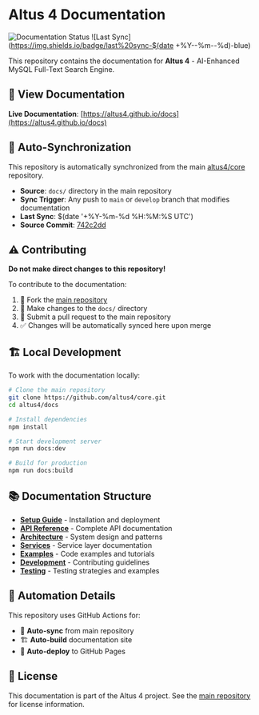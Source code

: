 # Altus 4 Documentation

![Documentation Status](https://img.shields.io/badge/docs-auto--synced-brightgreen)
![Last Sync](https://img.shields.io/badge/last%20sync-$(date +%Y--%m--%d)-blue)

This repository contains the documentation for **Altus 4** - AI-Enhanced MySQL Full-Text Search Engine.

## 📖 View Documentation

**Live Documentation**: [https://altus4.github.io/docs](https://altus4.github.io/docs)

## 🔄 Auto-Synchronization

This repository is automatically synchronized from the main [altus4/core](https://github.com/altus4/core) repository.

- **Source**: `docs/` directory in the main repository
- **Sync Trigger**: Any push to `main` or `develop` branch that modifies documentation
- **Last Sync**: $(date '+%Y-%m-%d %H:%M:%S UTC')
- **Source Commit**: [742c2dd](https://github.com/altus4/core/commit/742c2dd4e39561046673837f9cc94d936046c071)

## ⚠️ Contributing

**Do not make direct changes to this repository!**

To contribute to the documentation:

1. 🍴 Fork the [main repository](https://github.com/altus4/core)
2. 📝 Make changes to the `docs/` directory
3. 🔀 Submit a pull request to the main repository
4. ✅ Changes will be automatically synced here upon merge

## 🏗️ Local Development

To work with the documentation locally:

```bash
# Clone the main repository
git clone https://github.com/altus4/core.git
cd altus4/docs

# Install dependencies
npm install

# Start development server
npm run docs:dev

# Build for production
npm run docs:build
```

## 📚 Documentation Structure

- **[Setup Guide](./setup/)** - Installation and deployment
- **[API Reference](./api/)** - Complete API documentation
- **[Architecture](./architecture/)** - System design and patterns
- **[Services](./services/)** - Service layer documentation
- **[Examples](./examples/)** - Code examples and tutorials
- **[Development](./development/)** - Contributing guidelines
- **[Testing](./testing/)** - Testing strategies and examples

## 🤖 Automation Details

This repository uses GitHub Actions for:
- 🔄 **Auto-sync** from main repository
- 🏗️ **Auto-build** documentation site
- 🚀 **Auto-deploy** to GitHub Pages

## 📄 License

This documentation is part of the Altus 4 project. See the [main repository](https://github.com/altus4/core) for license information.
